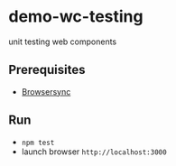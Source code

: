 # demo-wc-testing

unit testing web components

## Prerequisites

- [Browsersync](https://browsersync.io/)

## Run

- `npm test`
- launch browser `http://localhost:3000`
